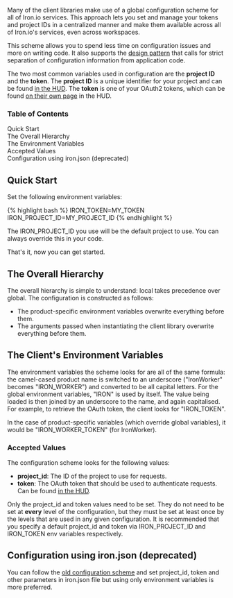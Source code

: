 <p>Many of the client libraries make use of a global configuration scheme for all of Iron.io services. This approach lets you set and manage your tokens and project IDs in a centralized manner and make them available across all of Iron.io's services, even across workspaces.</p>

<p>This scheme allows you to spend less time on configuration issues and more on writing code. It also supports the <a href="http://www.12factor.net/config" title="The Twelve Factor App" target="_blank">design pattern</a> that calls for strict separation of configuration information from application code.</p>

<p>The two most common variables used in configuration are the <strong>project ID</strong> and the <strong>token</strong>. The <strong>project ID</strong> is a unique identifier for your project and can be found <a href="https://hud.iron.io">in the HUD</a>. The <strong>token</strong> is one of your OAuth2 tokens, which can be found <a href="https://hud.iron.io/tokens">on their own page</a> in the HUD.</p>

<section id="toc">
  <h3>Table of Contents</h3>
  <ul>
    <li><a href="#quick_start">Quick Start</a></li>
    <li><a href="#the_overall_hierarchy">The Overall Hierarchy</a></li>
    <li><a href="#the_environment_variables">The Environment Variables</a></li>
    <li><a href="#accepted_values">Accepted Values</a></li>
    <li><a href="#using_iron_json">Configuration using iron.json (deprecated)</a></li>
  </ul>
</section>



<h2 id="quick_start">Quick Start</h2>

<p>Set the following environment variables:</p>

{% highlight bash %}
IRON_TOKEN=MY_TOKEN
IRON_PROJECT_ID=MY_PROJECT_ID
{% endhighlight %}

<p>The <span class="fixed-width">IRON_PROJECT_ID</span> you use will be the default project to use. You can always override this in your code.</p>
<p>That's it, now you can get started.</p>

<h2 id="the_overall_hierarchy">The Overall Hierarchy</h2>

<p>The overall hierarchy is simple to understand: local takes precedence over global. The configuration is constructed as follows:</p>

<ul>
  <li>The product-specific environment variables overwrite everything before them.</li>
  <li>The arguments passed when instantiating the client library overwrite everything before them.</li>
</ul>

<h2 id="the_environment_variables">The Client's Environment Variables</h2>

<p>The environment variables the scheme looks for are all of the same formula: the camel-cased product name is switched to an underscore ("IronWorker" becomes "IRON_WORKER") and converted to be all capital letters. For the global environment variables, "IRON" is used by itself. The value being loaded is then joined by an underscore to the name, and again capitalised. For example, to retrieve the OAuth token, the client looks for "IRON_TOKEN".</p>

<p>In the case of product-specific variables (which override global variables), it would be "IRON_WORKER_TOKEN" (for IronWorker).</p>

<h3 id="accepted_values">Accepted Values</h3>

<p>The configuration scheme looks for the following values:</p>

<ul>
  <li><strong>project_id</strong>: The ID of the project to use for requests.</li>
  <li><strong>token</strong>: The OAuth token that should be used to authenticate requests. Can be found <a href="https://hud.iron.io/tokens">in the HUD</a>.</li>
</ul>

<p>Only the <span class="fixed-width">project_id</span> and <span class="fixed-width">token</span> values need to be set. They do not need to be set at <strong>every</strong> level of the configuration, but they must be set at least once by the levels that are used in any given configuration. It is recommended that you specify a default <span class="fixed-width">project_id</span> and <span class="fixed-width">token</span> via <span class="fixed-width">IRON_PROJECT_ID</span> and <span class="fixed-width">IRON_TOKEN</span> env variables respectively.

<h2 id="using_iron_json">Configuration using iron.json (deprecated)</h2>

You can follow the <a href="/worker/reference/configuration-iron-json/index.html">old configuration scheme</a> and set project_id, token and other parameters in iron.json file but using only environment variables is more preferred.
